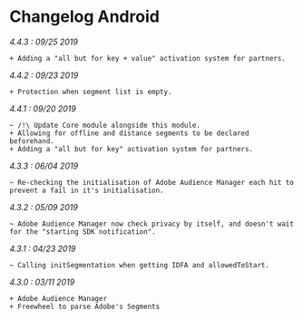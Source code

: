 Changelog Android
=================

*4.4.3 : 09/25 2019*

	+ Adding a "all but for key + value" activation system for partners.

*4.4.2 : 09/23 2019*

	+ Protection when segment list is empty.

*4.4.1 : 09/20 2019*

    ~ /!\ Update Core module alongside this module.
    + Allowing for offline and distance segments to be declared beforehand.
    + Adding a "all but for key" activation system for partners.

*4.3.3 : 06/04 2019*

    ~ Re-checking the initialisation of Adobe Audience Manager each hit to prevent a fail in it's initialisation.


*4.3.2 : 05/09 2019*

	~ Adobe Audience Manager now check privacy by itself, and doesn't wait for the "starting SDK notification".


*4.3.1 : 04/23 2019*

    ~ Calling initSegmentation when getting IDFA and allowedToStart.


*4.3.0 : 03/11 2019*

	+ Adobe Audience Manager
	+ Freewheel to parse Adobe's Segments
